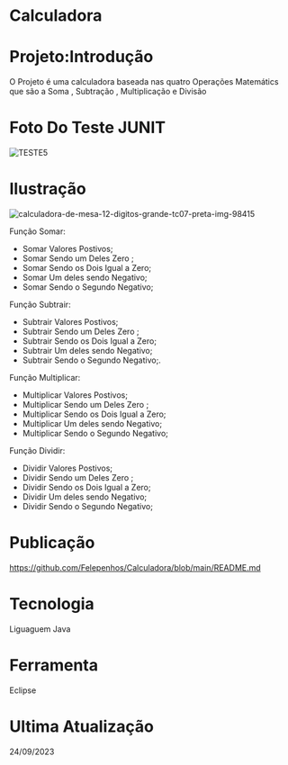 # Calculadora
<h1>Projeto:Introdução</h1>

O Projeto é uma calculadora baseada nas quatro Operações Matemátics que são a Soma , Subtração , Multiplicação e Divisão 


# Foto Do Teste JUNIT
![TESTE5](https://github.com/Felepenhos/Calculadora/assets/116446769/b64bdafc-f00d-4e88-9b0e-db51b6760601)

# Ilustração 

![calculadora-de-mesa-12-digitos-grande-tc07-preta-img-98415](https://github.com/Felepenhos/Calculadora/assets/116446769/188ef5f1-d222-4f1c-96f6-2e59f4928fb6)

Função Somar:
+ Somar Valores Postivos;
+ Somar Sendo um Deles Zero ;
+ Somar Sendo os Dois Igual a Zero;
+ Somar Um deles sendo Negativo;
+ Somar Sendo o Segundo Negativo;

Função Subtrair:
+ Subtrair Valores Postivos;
+ Subtrair Sendo um Deles Zero ;
+ Subtrair Sendo os Dois Igual a Zero;
+ Subtrair Um deles sendo Negativo;
+ Subtrair Sendo o Segundo Negativo;.

Função Multiplicar:
+ Multiplicar Valores Postivos;
+ Multiplicar Sendo um Deles Zero ;
+ Multiplicar Sendo os Dois Igual a Zero;
+ Multiplicar Um deles sendo Negativo;
+ Multiplicar Sendo o Segundo Negativo;

Função Dividir:
+ Dividir Valores Postivos;
+ Dividir Sendo um Deles Zero ;
+ Dividir Sendo os Dois Igual a Zero;
+ Dividir Um deles sendo Negativo;
+ Dividir Sendo o Segundo Negativo;

# Publicação
https://github.com/Felepenhos/Calculadora/blob/main/README.md



# Tecnologia 
Liguaguem Java 


# Ferramenta 
Eclipse 

# Ultima Atualização 
24/09/2023


